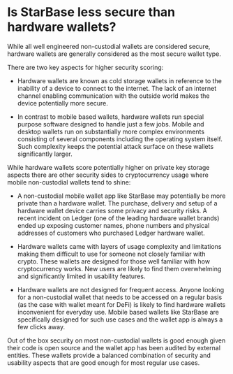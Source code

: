 # Is StarBase less secure than hardware wallets?

While all well engineered non-custodial wallets are considered secure, hardware wallets are generally considered as the most secure wallet type.

There are two key aspects for higher security scoring:

- Hardware wallets are known as cold storage wallets in reference to the inability of a device to connect to the internet. The lack of an internet channel enabling communication with the outside world makes the device potentially more secure.

- In contrast to mobile based wallets, hardware wallets run special purpose software designed to handle just a few jobs. Mobile and desktop wallets run on substantially more complex environments consisting of several components including the operating system itself. Such complexity keeps the potential attack surface on these wallets significantly larger.

While hardware wallets score potentially higher on private key storage aspects there are other security sides to cryptocurrency usage where mobile non-custodial wallets tend to shine:

- A non-custodial mobile wallet app like StarBase may potentially be more private than a hardware wallet. The purchase, delivery and setup of a hardware wallet device carries some privacy and security risks. A recent incident on Ledger (one of the leading hardware wallet brands) ended up exposing customer names, phone numbers and physical addresses of customers who purchased Ledger hardware wallet.

- Hardware wallets came with layers of usage complexity and limitations making them difficult to use for someone not closely familiar with crypto. These wallets are designed for those well familiar with how cryptocurrency works. New users are likely to find them overwhelming and significantly limited in usability features.

- Hardware wallets are not designed for frequent access. Anyone looking for a non-custodial wallet that needs to be accessed on a regular basis (as the case with wallet meant for DeFi) is likely to find hardware wallets inconvenient for everyday use. Mobile based wallets like StarBase are specifically designed for such use cases and the wallet app is always a few clicks away.

Out of the box security on most non-custodial wallets is good enough given their code is open source and the wallet app has been audited by external entities. These wallets provide a balanced combination of security and usability aspects that are good enough for most regular use cases.
